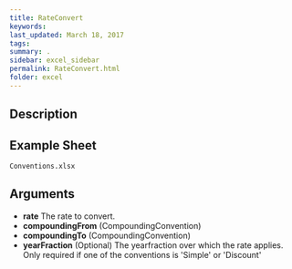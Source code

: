 ```yaml
---
title: RateConvert
keywords:
last_updated: March 18, 2017
tags:
summary: .
sidebar: excel_sidebar
permalink: RateConvert.html
folder: excel
---
```


## Description


<!--HUMAN EDIT START-->

<!--## Details-->

<!--HUMAN EDIT END-->

## Example Sheet

    Conventions.xlsx

## Arguments

* **rate** The rate to convert.
* **compoundingFrom** (CompoundingConvention)
* **compoundingTo** (CompoundingConvention)
* **yearFraction** (Optional) The yearfraction over which the rate applies.  Only required if one of the conventions is 'Simple' or 'Discount'

<!--HUMAN EDIT START-->

<!--## Validation-->

<!--HUMAN EDIT END-->

